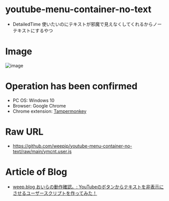 # youtube-menu-container-no-text
- DetailedTime 使いたいのにテキストが邪魔で見えなくしてくれるからノーテキストにするやつ

# Image
![image](https://repository-images.githubusercontent.com/543351537/f67ab77f-b25a-471c-9275-ec6c863fff0c)

# Operation has been confirmed
- PC OS: Windows 10
- Browser: Google Chrome
- Chrome extension: [Tampermonkey](https://www.tampermonkey.net)

# Raw URL
- https://github.com/weepjp/youtube-menu-container-no-text/raw/main/ymcnt.user.js

# Article of Blog
- [weep.blog おいらの動作確認。: YouTubeのボタンからテキストを非表示にさせるユーザースクリプトを作ってみた！](https://www.weep.blog/2022/09/ymcnt.html)
